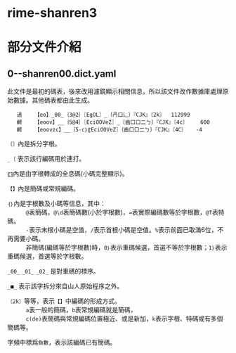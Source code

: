 # rime-shanren3 

# 部分文件介紹

## 0--shanren00.dict.yaml  
此文件是最初的碼表，後來改用濾鏡顯示相關信息，所以該文件改作數據庫處理原始數據。其他碼表都由此生成。

```
   過	【eo】_00_｛3@2｝〖EgOL〗_〔冎口辶〕『CJK』〘2k〙	112999   
   齶	【eoov】__｛5@4｝〖EciOOVeZ〗_〔齒口口二ㄅ〕『CJK』〘4c〙	600   
   齶	【eoovzc】__｛5-c｝〖EciOOVeZ〗〔齒口口二ㄅ〕『CJK』〘4C〙	-4
```

`〔〕`內是拆分字根。

`_〔` 表示該行編碼用於連打。

`〖〗`內是由字根轉成的全息碼(小碼完整顯示)。

`【】`內是簡碼或常規編碼。

`｛｝`內是字根數及小碼等信息，其中：<br>
　　　`@`表簡碼，`@\d`表簡碼數(小於字根數)，`=`表實際編碼數等於字根數，`@T`表特碼。<br>
　　　`-`表示末根小碼是空值，`/`表示首根小碼是空值。`%`表示前面已取滿6位，不再需要小碼。<br>
　　　非簡碼(編碼等於字根數)時，`0｝`表示重碼候選，首選不等於字根數；`1｝`表示重碼候選，首選等於字根數。<br>

`_00_` `_01_` `_02_` 是對重碼的標序。

`_■_` 表示該字拆分來自山人原始程序之外。

`〘2k〙`等等，表示`【】`中編碼的形成方式。<br>
　　　`a`表一般的簡碼，`b`表常規編碼就是簡碼，<br>
　　　`c(de)`表簡碼與常規編碼位置極近、或是新加，`k`表示字根、特碼或有多個簡碼等。

字頻中標爲`負數`，表示該編碼已有簡碼。

